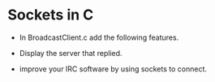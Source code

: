 # Sockets in C

* In BroadcastClient.c add the following features.

* Display the server that replied.

* improve your IRC software by using sockets to connect.
